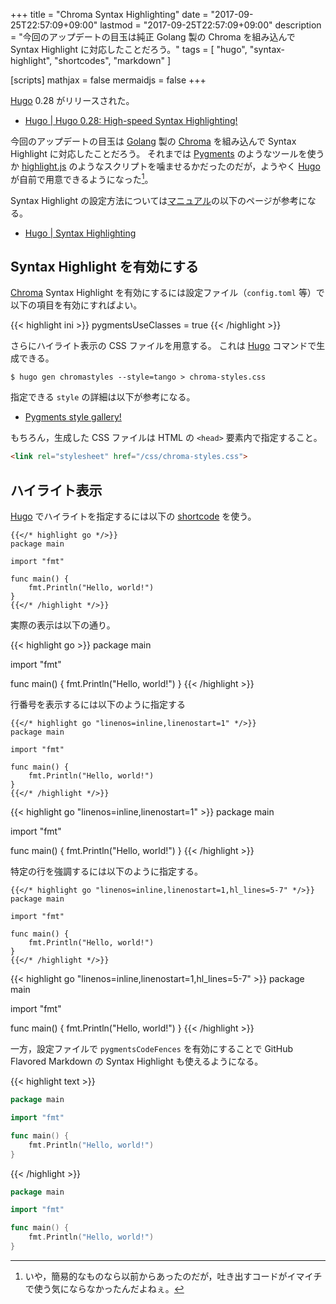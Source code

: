 +++
title = "Chroma Syntax Highlighting"
date =  "2017-09-25T22:57:09+09:00"
lastmod =  "2017-09-25T22:57:09+09:00"
description = "今回のアップデートの目玉は純正 Golang 製の Chroma を組み込んで Syntax Highlight に対応したことだろう。"
tags        = [ "hugo", "syntax-highlight", "shortcodes", "markdown" ]

[scripts]
  mathjax = false
  mermaidjs = false
+++

[Hugo] 0.28 がリリースされた。

- [Hugo | Hugo 0.28: High-speed Syntax Highlighting!](https://gohugo.io/news/0.28-relnotes/)

今回のアップデートの目玉は [Golang] 製の  [Chroma] を組み込んで Syntax Highlight に対応したことだろう。
それまでは [Pygments] のようなツールを使うか [highlight.js] のようなスクリプトを噛ませるかだったのだが，ようやく [Hugo] が自前で用意できるようになった[^sh1]。

[^sh1]: いや，簡易的なものなら以前からあったのだが，吐き出すコードがイマイチで使う気にならなかったんだよねぇ。

Syntax Highlight の設定方法については[マニュアル](https://gohugo.io/documentation/ "Hugo | Hugo Documentation")の以下のページが参考になる。

- [Hugo | Syntax Highlighting](https://gohugo.io/content-management/syntax-highlighting/)

## Syntax Highlight を有効にする

[Chroma] Syntax Highlight を有効にするには設定ファイル（`config.toml` 等）で以下の項目を有効にすればよい。

{{< highlight ini >}}
pygmentsUseClasses = true
{{< /highlight  >}}

さらにハイライト表示の CSS ファイルを用意する。
これは [Hugo] コマンドで生成できる。

```text
$ hugo gen chromastyles --style=tango > chroma-styles.css
```

指定できる `style` の詳細は以下が参考になる。

- [Pygments style gallery!](https://help.farbox.com/pygments.html)

もちろん，生成した CSS ファイルは HTML の `<head>` 要素内で指定すること。

```html
<link rel="stylesheet" href="/css/chroma-styles.css">
```

## ハイライト表示

[Hugo] でハイライトを指定するには以下の [shortcode] を使う。

```text
{{</* highlight go */>}}
package main

import "fmt"

func main() {
    fmt.Println("Hello, world!")
}
{{</* /highlight */>}}
```

実際の表示は以下の通り。

{{< highlight go >}}
package main

import "fmt"

func main() {
    fmt.Println("Hello, world!")
}
{{< /highlight >}}

行番号を表示するには以下のように指定する

```text
{{</* highlight go "linenos=inline,linenostart=1" */>}}
package main

import "fmt"

func main() {
    fmt.Println("Hello, world!")
}
{{</* /highlight */>}}
```

{{< highlight go "linenos=inline,linenostart=1" >}}
package main

import "fmt"

func main() {
    fmt.Println("Hello, world!")
}
{{< /highlight >}}

特定の行を強調するには以下のように指定する。

```text
{{</* highlight go "linenos=inline,linenostart=1,hl_lines=5-7" */>}}
package main

import "fmt"

func main() {
    fmt.Println("Hello, world!")
}
{{</* /highlight */>}}
```

{{< highlight go "linenos=inline,linenostart=1,hl_lines=5-7" >}}
package main

import "fmt"

func main() {
    fmt.Println("Hello, world!")
}
{{< /highlight >}}

一方，設定ファイルで `pygmentsCodeFences` を有効にすることで GitHub Flavored Markdown の Syntax Highlight も使えるようになる。

{{< highlight text >}}
```go
package main

import "fmt"

func main() {
    fmt.Println("Hello, world!")
}
```
{{< /highlight >}}

```go
package main

import "fmt"

func main() {
    fmt.Println("Hello, world!")
}
```

[Hugo]: https://gohugo.io/ "The world’s fastest framework for building websites | Hugo"
[Chroma]: https://github.com/alecthomas/chroma "alecthomas/chroma: A general purpose syntax highlighter in pure Go"
[Pygments]: http://pygments.org/
[highlight.js]: https://highlightjs.org/
[Golang]: https://golang.org/ "The Go Programming Language"
[shortcode]: https://gohugo.io/content-management/shortcodes/ "Hugo | Shortcodes"

